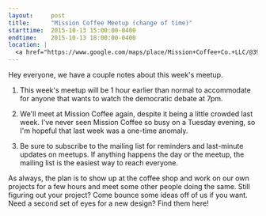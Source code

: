 ```yaml
---
layout:     post
title:      "Mission Coffee Meetup (change of time)"
starttime:  2015-10-13 15:00:00-0400
endtime:    2015-10-13 18:00:00-0400
location: |
  <a href="https://www.google.com/maps/place/Mission+Coffee+Co.+LLC/@39.9805566,-83.0046931,19.5z/data=!4m2!3m1!1s0x0000000000000000:0x0c6fccff56e2d8df!6m1!1e1" target="_blank">Mission Coffee, 11 Price Ave, Columbus, OH 43201</a>
---
```


Hey everyone, we have a couple notes about this week's meetup.

1. This week's meetup will be 1 hour earlier than normal to accommodate for anyone that wants to watch the democratic debate at 7pm.

2. We'll meet at Mission Coffee again, despite it being a little crowded last week.  I've never seen Mission Coffee so busy on a Tuesday evening, so I'm hopeful that last week was a one-time anomaly.

3. Be sure to subscribe to the mailing list for reminders and last-minute updates on meetups.  If anything happens the day or the meetup, the mailing list is the easiest way to reach everyone.

As always, the plan is to show up at the coffee shop and work on our own projects for a few hours and meet some other people doing the same.  Still figuring out your project?  Come bounce some ideas off of us if you want.  Need a second set of eyes for a new design?  Find them here!
